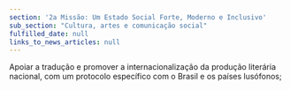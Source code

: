 ```yaml
---
section: '2a Missão: Um Estado Social Forte, Moderno e Inclusivo'
sub_section: "Cultura, artes e comunicação social"
fulfilled_date: null
links_to_news_articles: null
---
```


Apoiar a tradução e promover a internacionalização da produção literária nacional, com um protocolo específico com o Brasil e os países lusófonos;